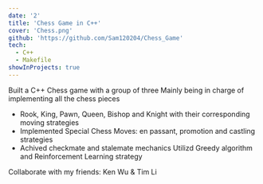```yaml
---
date: '2'
title: 'Chess Game in C++'
cover: 'Chess.png'
github: 'https://github.com/Sam120204/Chess_Game'
tech:
  - C++
  - Makefile
showInProjects: true
---
```


Built a C++ Chess game with a group of three
Mainly being in charge of implementing all the chess pieces

- Rook, King, Pawn, Queen, Bishop and Knight with their corresponding moving strategies
- Implemented Special Chess Moves: en passant, promotion and castling strategies
- Achived checkmate and stalemate mechanics
  Utilizd Greedy algorithm and Reinforcement Learning strategy

Collaborate with my friends: Ken Wu & Tim Li
